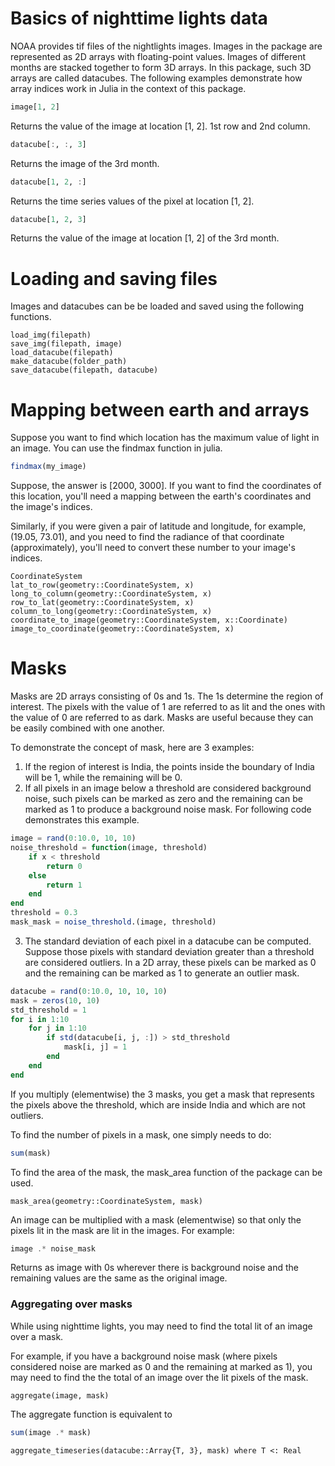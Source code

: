 
# Basics of nighttime lights data

NOAA provides tif files of the nightlights images. Images in the package are represented as 2D arrays with floating-point values. Images of different months are stacked together to form 3D arrays. In this package, such 3D arrays are called datacubes. The following examples demonstrate how array indices work in Julia in the context of this package. 


```julia
image[1, 2]
```
Returns the value of the image at location [1, 2]. 1st row and 2nd column. 
```julia
datacube[:, :, 3]
```
Returns the image of the 3rd month.
```julia
datacube[1, 2, :]
```
Returns the time series values of the pixel at location [1, 2]. 
```julia
datacube[1, 2, 3]
```
Returns the value of the image at location [1, 2] of the 3rd month. 

# Loading and saving files

Images and datacubes can be be loaded and saved using the following functions. 

```@docs
load_img(filepath)
save_img(filepath, image)
load_datacube(filepath)
make_datacube(folder_path)
save_datacube(filepath, datacube)
```

# Mapping between earth and arrays

Suppose you want to find which location has the maximum value of light in an image. You can use the findmax function in julia.

```julia
findmax(my_image)
```
Suppose, the answer is [2000, 3000]. If you want to find the coordinates of this location, you'll need a mapping between the earth's coordinates and the image's indices. 

Similarly, if you were given a pair of latitude and longitude, for example, (19.05, 73.01), and you need to find the radiance of that coordinate (approximately), you'll need to convert these number to your image's indices. 

```@docs
CoordinateSystem
lat_to_row(geometry::CoordinateSystem, x)
long_to_column(geometry::CoordinateSystem, x)
row_to_lat(geometry::CoordinateSystem, x)
column_to_long(geometry::CoordinateSystem, x)
coordinate_to_image(geometry::CoordinateSystem, x::Coordinate)
image_to_coordinate(geometry::CoordinateSystem, x)
```

# Masks

Masks are 2D arrays consisting of 0s and 1s. The 1s determine the region of interest. The pixels with the value of 1 are referred to as lit and the ones with the value of 0 are referred to as dark. Masks are useful because they can be easily combined with one another.  

 To demonstrate the concept of mask, here are 3 examples:

1.  If the region of interest is India, the points inside the boundary of India will be 1, while the remaining will be 0.  
2.  If all pixels in an image below a threshold are considered background noise, such pixels can be marked as zero and the remaining can be marked as 1 to produce a background noise mask. For following code demonstrates this example. 
```julia
image = rand(0:10.0, 10, 10)
noise_threshold = function(image, threshold)
    if x < threshold
        return 0
    else 
        return 1
    end
end
threshold = 0.3
mask_mask = noise_threshold.(image, threshold) 
```
3. The standard deviation of each pixel in a datacube can be computed. Suppose those pixels with standard deviation greater than a threshold are considered outliers. In a 2D array, these pixels can be marked as 0 and the remaining can be marked as 1 to generate an outlier mask. 
```julia
datacube = rand(0:10.0, 10, 10, 10)
mask = zeros(10, 10)
std_threshold = 1
for i in 1:10
    for j in 1:10
        if std(datacube[i, j, :]) > std_threshold
            mask[i, j] = 1
        end
    end
end
```

If you multiply (elementwise) the 3 masks, you get a mask that represents the pixels above the threshold, which are inside India and which are not outliers. 

To find the number of pixels in a mask, one simply needs to do: 
```julia
sum(mask)
```
To find the area of the mask, the mask_area function of the package can be used. 
```@docs
mask_area(geometry::CoordinateSystem, mask)
```

An image can be multiplied with a mask (elementwise) so that only the pixels lit in the mask are lit in the images. For example: 
```julia
image .* noise_mask
```
Returns as image with 0s wherever there is background noise and the remaining values are the same as the original image. 

### Aggregating over masks 

While using nighttime lights, you may need to find the total lit of an image over a mask.  

For example, if you have a background noise mask (where pixels considered noise are marked as 0 and the remaining at marked as 1), you may need to find the the total of an image over the lit pixels of the mask. 

```@docs
aggregate(image, mask)
```

The aggregate function is equivalent to 
```julia
sum(image .* mask)
```
```@docs
aggregate_timeseries(datacube::Array{T, 3}, mask) where T <: Real
```
